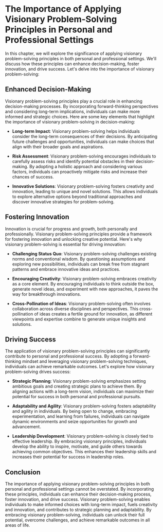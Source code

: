 The Importance of Applying Visionary Problem-Solving Principles in Personal and Professional Settings
==============================================================================================================

In this chapter, we will explore the significance of applying visionary problem-solving principles in both personal and professional settings. We'll discuss how these principles can enhance decision-making, foster innovation, and drive success. Let's delve into the importance of visionary problem-solving:

**Enhanced Decision-Making**
----------------------------

Visionary problem-solving principles play a crucial role in enhancing decision-making processes. By incorporating forward-thinking perspectives and considering long-term implications, individuals can make more informed and strategic choices. Here are some key elements that highlight the importance of visionary problem-solving in decision-making:

* **Long-term Impact**: Visionary problem-solving helps individuals consider the long-term consequences of their decisions. By anticipating future challenges and opportunities, individuals can make choices that align with their broader goals and aspirations.

* **Risk Assessment**: Visionary problem-solving encourages individuals to carefully assess risks and identify potential obstacles in their decision-making. By adopting a holistic approach and considering various factors, individuals can proactively mitigate risks and increase their chances of success.

* **Innovative Solutions**: Visionary problem-solving fosters creativity and innovation, leading to unique and novel solutions. This allows individuals to explore alternative options beyond traditional approaches and discover innovative strategies for problem-solving.

**Fostering Innovation**
------------------------

Innovation is crucial for progress and growth, both personally and professionally. Visionary problem-solving principles provide a framework for fostering innovation and unlocking creative potential. Here's why visionary problem-solving is essential for driving innovation:

* **Challenging Status Quo**: Visionary problem-solving challenges existing norms and conventional wisdom. By questioning assumptions and exploring new possibilities, individuals can break free from stagnant patterns and embrace innovative ideas and practices.

* **Encouraging Creativity**: Visionary problem-solving embraces creativity as a core element. By encouraging individuals to think outside the box, generate novel ideas, and experiment with new approaches, it paves the way for breakthrough innovations.

* **Cross-Pollination of Ideas**: Visionary problem-solving often involves collaboration across diverse disciplines and perspectives. This cross-pollination of ideas creates a fertile ground for innovation, as different viewpoints and expertise combine to generate unique insights and solutions.

**Driving Success**
-------------------

The application of visionary problem-solving principles can significantly contribute to personal and professional success. By adopting a forward-thinking mindset and leveraging visionary problem-solving techniques, individuals can achieve remarkable outcomes. Let's explore how visionary problem-solving drives success:

* **Strategic Planning**: Visionary problem-solving emphasizes setting ambitious goals and creating strategic plans to achieve them. By aligning actions with a long-term vision, individuals can maximize their potential for success in both personal and professional pursuits.

* **Adaptability and Agility**: Visionary problem-solving fosters adaptability and agility in individuals. By being open to change, embracing experimentation, and learning from failures, individuals can navigate dynamic environments and seize opportunities for growth and advancement.

* **Leadership Development**: Visionary problem-solving is closely tied to effective leadership. By embracing visionary principles, individuals develop the ability to inspire, motivate, and guide others towards achieving common objectives. This enhances their leadership skills and increases their potential for success in leadership roles.

**Conclusion**
--------------

The importance of applying visionary problem-solving principles in both personal and professional settings cannot be overstated. By incorporating these principles, individuals can enhance their decision-making process, foster innovation, and drive success. Visionary problem-solving enables individuals to make informed choices with long-term impact, fuels creativity and innovation, and contributes to strategic planning and adaptability. By embracing visionary problem-solving, individuals can unlock their full potential, overcome challenges, and achieve remarkable outcomes in all areas of life.
